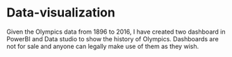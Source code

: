 # Data-visualization
Given the Olympics data from 1896 to 2016, I have created two dashboard in PowerBI and Data studio to show the history of Olympics. Dashboards are not for sale and anyone can legally make use of them as they wish. 
